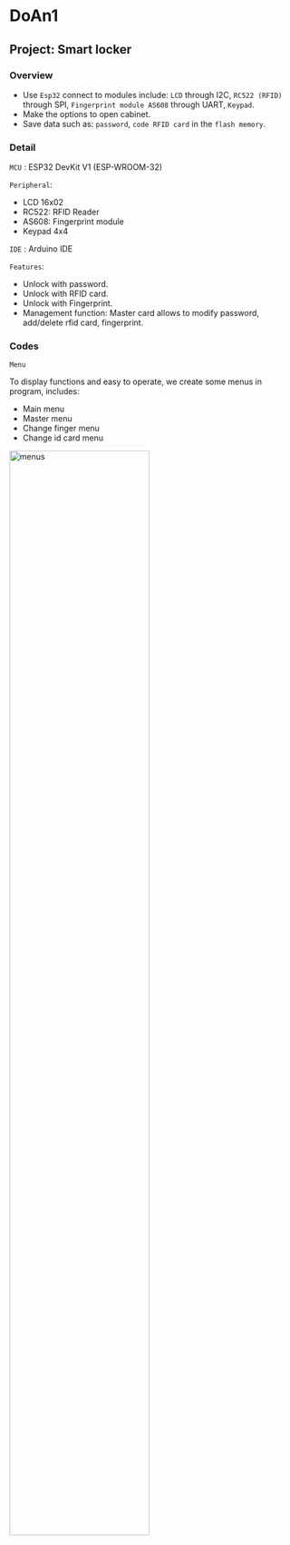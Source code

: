 # DoAn1
## Project: Smart locker
### Overview
- Use `Esp32` connect to modules include: `LCD` through I2C, `RC522 (RFID)` through SPI, `Fingerprint module AS608` through UART, `Keypad`.
- Make the options to open cabinet.
- Save data such as: `password`, `code RFID card` in the `flash memory`.
### Detail
`MCU` : ESP32 DevKit V1 (ESP-WROOM-32)

`Peripheral`: 
- LCD 16x02
- RC522: RFID Reader
- AS608: Fingerprint module
- Keypad 4x4

`IDE` : Arduino IDE

`Features`:
- Unlock with password.
- Unlock with RFID card.
- Unlock with Fingerprint.
- Management function: Master card allows to modify password, add/delete rfid card, fingerprint.

### Codes
`Menu`

To display functions and easy to operate, we create some menus in program, includes:
- Main menu
- Master menu
- Change finger menu
- Change id card menu

<picture>
   <img alt="menus" height="70%" width="70%" src="https://i.imgur.com/2NF0uaO.jpg">
</picture>

